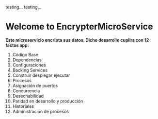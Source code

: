 testing... testing...
# Welcome to EncrypterMicroService
**Este microservicio encripta sus datos. Dicho desarrollo cuplira con 12 factos app:**
1. Código Base
2. Dependencias
3. Configuraciones
4. Backing Services
5. Construir desplegar ejecutar
6. Procesos
7. Asignación de puertos
8. Concurrencia
9. Desechabilidad
10. Paridad en desarrollo y producción
11. Historiales
12. Administración de procesos
